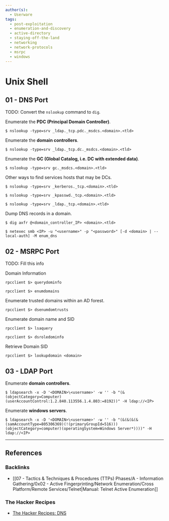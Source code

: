 ```yaml
---
author(s):
  - Userware
tags:
  - post-exploitation
  - enumeration-and-discovery
  - active-directory
  - staying-off-the-land
  - networking
  - network-protocols
  - msrpc
  - windows
---
```

# Unix Shell

## 01 - DNS Port

TODO: Convert the `nslookup` command to `dig`.

Enumerate the **PDC (Principal Domain Controller)**.

```
$ nslookup -type=srv _ldap._tcp.pdc._msdcs.<domain>.<tld>
```

Enumerate the **domain controllers**.

```
$ nslookup -type=srv _ldap._tcp.dc._msdcs.<domain>.<tld>
```

Enumerate the **GC (Global Catalog, i.e. DC with extended data)**.

```
$ nslookup -type=srv gc._msdcs.<domain>.<tld>
```

Other ways to find services hosts that may be DCs.

```
$ nslookup -type=srv _kerberos._tcp.<domain>.<tld>

$ nslookup -type=srv _kpasswd._tcp.<domain>.<tld>

$ nslookup -type=srv _ldap._tcp.<domain>.<tld>
```

Dump DNS records in a domain.

```
$ dig axfr @<domain_controller_IP> <domain>.<tld>
```

```
$ netexec smb <IP> -u "<username>" -p "<password>" [-d <domain> | --local-auth] -M enum_dns
```

## 02 - MSRPC Port

TODO: Fill this info

Domain Information

```
rpcclient $> querydominfo

rpcclient $> enumdomains
```

Enumerate trusted domains within an AD forest.

```
rpcclient $> dsenumdomtrusts
```

Enumerate domain name and SID

```
rpcclient $> lsaquery

rpcclient $> dsroledominfo
```

Retrieve Domain SID

```
rpcclient $> lookupdomain <domain>
```

## 03 - LDAP Port

Enumerate **domain controllers**.

```
$ ldapsearch -x -D '<DOMAIN>\<username>' -w '' -b "(&(objectCategory=Computer)(userAccountControl:1.2.840.113556.1.4.803:=8192))" -H ldap://<IP>
```

Enumerate **windows servers**.

```
$ ldapsearch -x -D '<DOMAIN>\<username>' -w '' -b "(&(&(&(&(samAccountType=805306369)(!(primaryGroupId=516)))(objectCategory=computer)(operatingSystem=Windows Server*))))" -H ldap://<IP>
```

---
## References

### Backlinks

- [[07 - Tactics & Techniques & Procedures (TTPs) Phases/A - Information Gathering/0x02 - Active Fingerprinting/Network Enumeration/Cross Platform/Remote Services/Telnet|Manual: Telnet Active Enumeration]]

### The Hacker Recipes

- [The Hacker Recipes: DNS](https://www.thehacker.recipes/ad/recon/dns)